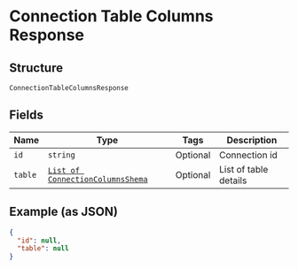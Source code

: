 
# Connection Table Columns Response

## Structure

`ConnectionTableColumnsResponse`

## Fields

| Name | Type | Tags | Description |
|  --- | --- | --- | --- |
| `id` | `string` | Optional | Connection id |
| `table` | [`List of ConnectionColumnsShema`](../../doc/models/connection-columns-shema.md) | Optional | List of table details |

## Example (as JSON)

```json
{
  "id": null,
  "table": null
}
```

